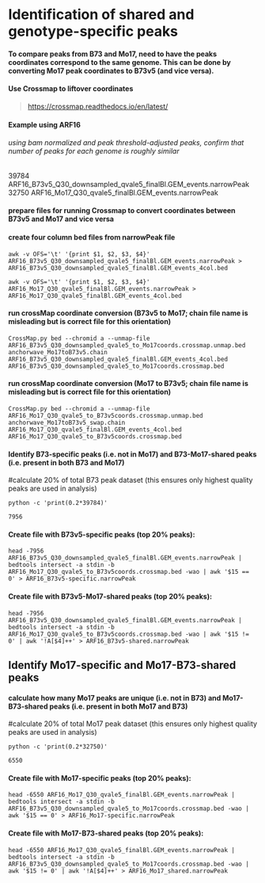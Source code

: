 # Identification of shared and genotype-specific peaks

#### To compare peaks from B73 and Mo17, need to have the peaks coordinates correspond to the same genome. This can be done by converting Mo17 peak coordinates to B73v5 (and vice versa). 

#### Use Crossmap to liftover coordinates  
>https://crossmap.readthedocs.io/en/latest/

#### Example using ARF16
###### using bam normalized and peak threshold-adjusted peaks, confirm that number of peaks for each genome is roughly similar  
39784 ARF16_B73v5_Q30_downsampled_qvale5_finalBl.GEM_events.narrowPeak  
32750 ARF16_Mo17_Q30_qvale5_finalBl.GEM_events.narrowPeak

#### prepare files for running Crossmap to convert coordinates between B73v5 and Mo17 and vice versa  
#### create four column bed files from narrowPeak file  
```
awk -v OFS='\t' '{print $1, $2, $3, $4}' ARF16_B73v5_Q30_downsampled_qvale5_finalBl.GEM_events.narrowPeak > ARF16_B73v5_Q30_downsampled_qvale5_finalBl.GEM_events_4col.bed
```  

```
awk -v OFS='\t' '{print $1, $2, $3, $4}' ARF16_Mo17_Q30_qvale5_finalBl.GEM_events.narrowPeak > ARF16_Mo17_Q30_qvale5_finalBl.GEM_events_4col.bed
```  

#### run crossMap coordinate conversion (B73v5 to Mo17; chain file name is misleading but is correct file for this orientation)  
```
CrossMap.py bed --chromid a --unmap-file ARF16_B73v5_Q30_downsampled_qvale5_to_Mo17coords.crossmap.unmap.bed anchorwave_Mo17toB73v5.chain ARF16_B73v5_Q30_downsampled_qvale5_finalBl.GEM_events_4col.bed ARF16_B73v5_Q30_downsampled_qvale5_to_Mo17coords.crossmap.bed
```

#### run crossMap coordinate conversion (Mo17 to B73v5; chain file name is misleading but is correct file for this orientation)  
```
CrossMap.py bed --chromid a --unmap-file ARF16_Mo17_Q30_qvale5_to_B73v5coords.crossmap.unmap.bed anchorwave_Mo17toB73v5_swap.chain ARF16_Mo17_Q30_qvale5_finalBl.GEM_events_4col.bed ARF16_Mo17_Q30_qvale5_to_B73v5coords.crossmap.bed
```

#### Identify B73-specific peaks (i.e. not in Mo17) and B73-Mo17-shared peaks (i.e. present in both B73 and Mo17)  

#calculate 20% of total B73 peak dataset (this ensures only highest quality peaks are used in analysis)  
```
python -c 'print(0.2*39784)'
```  
`7956`

#### Create file with B73v5-specific peaks (top 20% peaks):  
```
head -7956 ARF16_B73v5_Q30_downsampled_qvale5_finalBl.GEM_events.narrowPeak | bedtools intersect -a stdin -b ARF16_Mo17_Q30_qvale5_to_B73v5coords.crossmap.bed -wao | awk '$15 == 0' > ARF16_B73v5-specific.narrowPeak
```

#### Create file with B73v5-Mo17-shared peaks (top 20% peaks):  
```
head -7956 ARF16_B73v5_Q30_downsampled_qvale5_finalBl.GEM_events.narrowPeak | bedtools intersect -a stdin -b ARF16_Mo17_Q30_qvale5_to_B73v5coords.crossmap.bed -wao | awk '$15 != 0' | awk '!A[$4]++' > ARF16_B73v5-shared.narrowPeak
```

## Identify Mo17-specific and Mo17-B73-shared peaks

#### calculate how many Mo17 peaks are unique (i.e. not in B73) and Mo17-B73-shared peaks (i.e. present in both Mo17 and B73)

#calculate 20% of total Mo17 peak dataset (this ensures only highest quality peaks are used in analysis)  
```
python -c 'print(0.2*32750)'
```  
`6550`

#### Create file with Mo17-specific peaks (top 20% peaks):  
```
head -6550 ARF16_Mo17_Q30_qvale5_finalBl.GEM_events.narrowPeak | bedtools intersect -a stdin -b ARF16_B73v5_Q30_downsampled_qvale5_to_Mo17coords.crossmap.bed -wao | awk '$15 == 0' > ARF16_Mo17-specific.narrowPeak
```

#### Create file with Mo17-B73-shared peaks (top 20% peaks):  
```
head -6550 ARF16_Mo17_Q30_qvale5_finalBl.GEM_events.narrowPeak | bedtools intersect -a stdin -b ARF16_B73v5_Q30_downsampled_qvale5_to_Mo17coords.crossmap.bed -wao | awk '$15 != 0' | awk '!A[$4]++' > ARF16_Mo17_shared.narrowPeak
```




